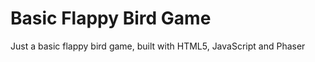   # Basic Flappy Bird Game

  Just a basic flappy bird game, built with HTML5, JavaScript and Phaser